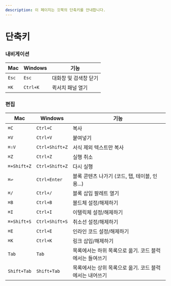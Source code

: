 ```yaml
---
description: 이 페이지는 깃북의 단축키를 안내합니다.
---
```


# 단축키

### 내비게이션

| Mac   | Windows  | 기능           |
| ----- | -------- | ------------ |
| `Esc` | `Esc`    | 대화창 및 검색창 닫기 |
| `⌘K`  | `Ctrl+K` | 퀵서치 패널 열기    |

### 편집

| Mac         | Windows        | 기능                              |
| ----------- | -------------- | ------------------------------- |
| `⌘C`        | `Ctrl+C`       | 복사                              |
| `⌘V`        | `Ctrl+V`       | 붙여넣기                            |
| `⌘⇧V`       | `Ctrl+Shift+Z` | 서식 제외 텍스트만 복사                   |
| `⌘Z`        | `Ctrl+Z`       | 실행 취소                           |
| `⌘+Shift+Z` | `Ctrl+Shift+Z` | 다시 실행                           |
| `⌘↩`        | `Ctrl+Enter`   | 블록 콘텐츠 나가기 (코드, 탭, 테이블, 인용...)  |
| `⌘/`        | `Ctrl+/`       | 블록 삽입 팔레트 열기                    |
| `⌘B`        | `Ctrl+B`       | 볼드체 설정/해제하기                     |
| `⌘I`        | `Ctrl+I`       | 이탤릭체 설정/해제하기                    |
| `⌘+Shift+S` | `Ctrl+Shift+S` | 취소선 설정/해제하기                     |
| `⌘E`        | `Ctrl+E`       | 인라인 코드 설정/해제하기                  |
| `⌘K`        | `Ctrl+K`       | 링크 삽입/해제하기                      |
| `Tab`       | `Tab`          | 목록에서는 하위 목록으로 옮기. 코드 블럭에서는 들여쓰기 |
| `Shift+Tab` | `Shift+Tab`    | 목록에서는 상위 목록으로 옮기. 코드 블럭에서는 내어쓰기 |

